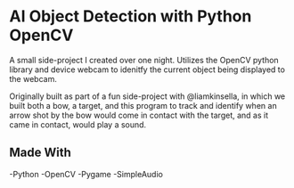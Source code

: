 # AI Object Detection with Python OpenCV

A small side-project I created over one night. Utilizes the OpenCV python library and device webcam to idenitfy the current object being displayed to the webcam. 

Originally built as part of a fun side-project with @liamkinsella, in which we built both a bow, a target, and this program to track and identify when an arrow shot by the bow would come in contact with the target, and as it came in contact, would play a sound. 

## Made With

-Python
-OpenCV
-Pygame
-SimpleAudio

